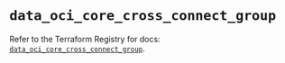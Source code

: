 # `data_oci_core_cross_connect_group`

Refer to the Terraform Registry for docs: [`data_oci_core_cross_connect_group`](https://registry.terraform.io/providers/oracle/oci/7.19.0/docs/data-sources/core_cross_connect_group).
